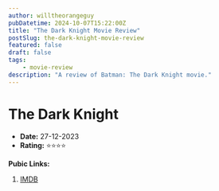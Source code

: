 ```yaml
---
author: willtheorangeguy
pubDatetime: 2024-10-07T15:22:00Z
title: "The Dark Knight Movie Review"
postSlug: the-dark-knight-movie-review
featured: false
draft: false
tags:
    - movie-review
description: "A review of Batman: The Dark Knight movie."
---
```


# The Dark Knight

-   **Date:** 27-12-2023
-   **Rating:** ⭐⭐⭐⭐

**Pubic Links:**

1. [IMDB](https://www.imdb.com/title/tt0468569/reviews/)
